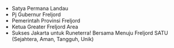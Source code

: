 - Satya Permana Landau
- Pj Gubernur Freljord
- Pemerintah Provinsi Freljord
- Ketua Greater Freljord Area
- Sukses Jakarta untuk Runeterra! Bersama Menuju Freljord SATU (Sejahtera, Aman, Tangguh, Unik)
<!---
Satya-Permana/Satya-Permana is a ✨ special ✨ repository because its `README.md` (this file) appears on your GitHub profile.
You can click the Preview link to take a look at your changes.
--->
